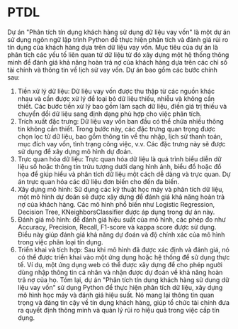 # PTDL
Dự án "Phân tích tín dụng khách hàng sử dụng dữ liệu vay vốn" là một dự án sử dụng ngôn ngữ lập trình Python để thực hiện phân tích và đánh giá rủi ro tín dụng của khách hàng dựa trên dữ liệu vay vốn. Mục tiêu của dự án là phân tích các yếu tố liên quan từ dữ liệu từ đó xây dựng một hệ thống thông minh để đánh giá khả năng hoàn trả nợ của khách hàng dựa trên các chỉ số tài chính và thông tin về lịch sử vay vốn.
Dự án bao gồm các bước chính sau:
1. Tiền xử lý dữ liệu: Dữ liệu vay vốn được thu thập từ các nguồn khác nhau và cần được xử lý để loại bỏ dữ liệu thiếu, nhiễu và không cần thiết. Các bước tiền xử lý bao gồm làm sạch dữ liệu, điền giá trị thiếu và chuyển đổi dữ liệu sang định dạng phù hợp cho việc phân tích.
2. Trích xuất đặc trưng: Dữ liệu vay vốn ban đầu có thể chứa nhiều thông tin không cần thiết. Trong bước này, các đặc trưng quan trọng được chọn lọc từ dữ liệu, bao gồm thông tin về thu nhập, lịch sử thanh toán, mục đích vay vốn, tình trạng công việc, v.v. Các đặc trưng này sẽ được sử dụng để xây dựng mô hình dự đoán.
3. Trực quan hóa dữ liệu: Trực quan hóa dữ liệu là quá trình biểu diễn dữ liệu số hoặc thông tin trừu tượng dưới dạng hình ảnh, biểu đồ hoặc đồ họa để giúp hiểu và phân tích dữ liệu một cách dễ dàng và trực quan. Dự án trực quan hóa các dữ liệu đơn biến cho đến đa biến.
4. Xây dựng mô hình: Sử dụng các kỹ thuật học máy và phân tích dữ liệu, một mô hình dự đoán sẽ được xây dựng để đánh giá khả năng hoàn trả nợ của khách hàng. Các mô hình phổ biến như Logistic Regression, Decision Tree, KNeighborsClassifier được áp dụng trong dự án này.
5. Đánh giá mô hình: để đánh giá hiệu suất của mô hình, các phép đo như Accuracy, Precision, Recall, F1-score và kappa score được sử dụng. Điều này giúp đánh giá khả năng dự đoán và độ chính xác của mô hình trong việc phân loại tín dụng.
6. Triển khai và tích hợp: Sau khi mô hình đã được xác định và đánh giá, nó có thể được triển khai vào một ứng dụng hoặc hệ thống để sử dụng thực tế. Ví dụ, một ứng dụng web có thể được xây dựng để cho phép người dùng nhập thông tin cá nhân và nhận được dự đoán về khả năng hoàn trả nợ của họ.
Tóm lại, dự án "Phân tích tín dụng khách hàng sử dụng dữ liệu vay vốn" sử dụng Python để thực hiện phân tích dữ liệu, xây dựng mô hình học máy và đánh giá hiệu suất. Nó mang lại thông tin quan trọng và đáng tin cậy về tín dụng khách hàng, giúp tổ chức tài chính đưa ra quyết định thông minh và quản lý rủi ro hiệu quả trong việc cấp tín dụng.
